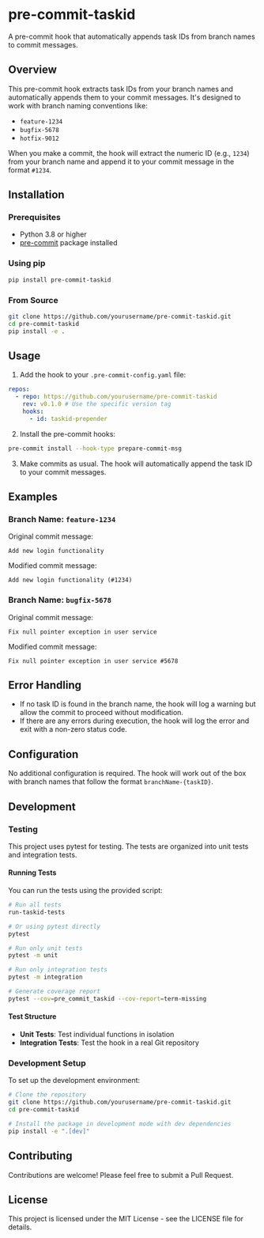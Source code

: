 # pre-commit-taskid

A pre-commit hook that automatically appends task IDs from branch names to commit messages.

## Overview

This pre-commit hook extracts task IDs from your branch names and automatically appends them to your commit messages. It's designed to work with branch naming conventions like:

- `feature-1234`
- `bugfix-5678`
- `hotfix-9012`

When you make a commit, the hook will extract the numeric ID (e.g., `1234`) from your branch name and append it to your commit message in the format `#1234`.

## Installation

### Prerequisites

- Python 3.8 or higher
- [pre-commit](https://pre-commit.com/) package installed

### Using pip

```bash
pip install pre-commit-taskid
```

### From Source

```bash
git clone https://github.com/yourusername/pre-commit-taskid.git
cd pre-commit-taskid
pip install -e .
```

## Usage

1. Add the hook to your `.pre-commit-config.yaml` file:

```yaml
repos:
  - repo: https://github.com/yourusername/pre-commit-taskid
    rev: v0.1.0 # Use the specific version tag
    hooks:
      - id: taskid-prepender
```

2. Install the pre-commit hooks:

```bash
pre-commit install --hook-type prepare-commit-msg
```

3. Make commits as usual. The hook will automatically append the task ID to your commit messages.

## Examples

### Branch Name: `feature-1234`

Original commit message:

```
Add new login functionality
```

Modified commit message:

```
Add new login functionality (#1234)
```

### Branch Name: `bugfix-5678`

Original commit message:

```
Fix null pointer exception in user service
```

Modified commit message:

```
Fix null pointer exception in user service #5678
```

## Error Handling

- If no task ID is found in the branch name, the hook will log a warning but allow the commit to proceed without modification.
- If there are any errors during execution, the hook will log the error and exit with a non-zero status code.

## Configuration

No additional configuration is required. The hook will work out of the box with branch names that follow the format `branchName-{taskID}`.

## Development

### Testing

This project uses pytest for testing. The tests are organized into unit tests and integration tests.

#### Running Tests

You can run the tests using the provided script:

```bash
# Run all tests
run-taskid-tests

# Or using pytest directly
pytest

# Run only unit tests
pytest -m unit

# Run only integration tests
pytest -m integration

# Generate coverage report
pytest --cov=pre_commit_taskid --cov-report=term-missing
```

#### Test Structure

- **Unit Tests**: Test individual functions in isolation
- **Integration Tests**: Test the hook in a real Git repository

### Development Setup

To set up the development environment:

```bash
# Clone the repository
git clone https://github.com/yourusername/pre-commit-taskid.git
cd pre-commit-taskid

# Install the package in development mode with dev dependencies
pip install -e ".[dev]"
```

## Contributing

Contributions are welcome! Please feel free to submit a Pull Request.

## License

This project is licensed under the MIT License - see the LICENSE file for details.
